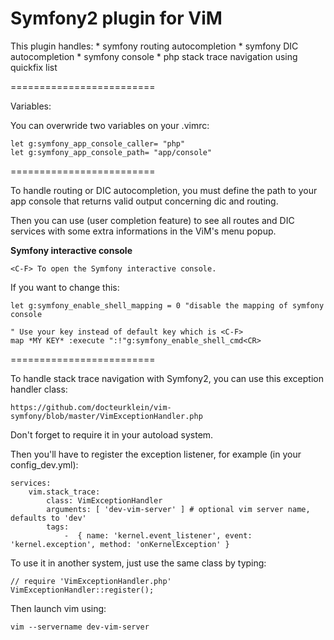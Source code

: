 Symfony2 plugin for ViM
=======================

This plugin handles:
    * symfony routing autocompletion
    * symfony DIC autocompletion
    * symfony console
    * php stack trace navigation using quickfix list

=========================

Variables:

You can overwride two variables on your .vimrc:

    let g:symfony_app_console_caller= "php"
    let g:symfony_app_console_path= "app/console"

=========================

To handle routing or DIC autocompletion, you must define the path to your app console that returns valid output concerning dic and routing.

Then you can use <C-x><C-u> (user completion feature) to see all routes and DIC services with some extra informations in the ViM's menu popup.

**Symfony interactive console**

    <C-F> To open the Symfony interactive console.

If you want to change this:

    let g:symfony_enable_shell_mapping = 0 "disable the mapping of symfony console

    " Use your key instead of default key which is <C-F>
    map *MY KEY* :execute ":!"g:symfony_enable_shell_cmd<CR>



=========================

To handle stack trace navigation with Symfony2, you can use this exception handler class:

    https://github.com/docteurklein/vim-symfony/blob/master/VimExceptionHandler.php

Don't forget to require it in your autoload system.

Then you'll have to register the exception listener, for example (in your config_dev.yml):

    services:
        vim.stack_trace:
            class: VimExceptionHandler
            arguments: [ 'dev-vim-server' ] # optional vim server name, defaults to 'dev'
            tags:
                -  { name: 'kernel.event_listener', event: 'kernel.exception', method: 'onKernelException' }

To use it in another system, just use the same class by typing:

    // require 'VimExceptionHandler.php'
    VimExceptionHandler::register();


Then launch vim using:

    vim --servername dev-vim-server


